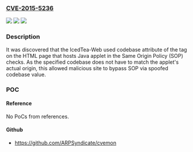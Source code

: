 ### [CVE-2015-5236](https://cve.mitre.org/cgi-bin/cvename.cgi?name=CVE-2015-5236)
![](https://img.shields.io/static/v1?label=Product&message=Icedtea-web&color=blue)
![](https://img.shields.io/static/v1?label=Version&message=Unkown%20&color=brightgreen)
![](https://img.shields.io/static/v1?label=Vulnerability&message=CWE-345&color=brightgreen)

### Description

It was discovered that the IcedTea-Web used codebase attribute of the <applet> tag on the HTML page that hosts Java applet in the Same Origin Policy (SOP) checks. As the specified codebase does not have to match the applet's actual origin, this allowed malicious site to bypass SOP via spoofed codebase value.

### POC

#### Reference
No PoCs from references.

#### Github
- https://github.com/ARPSyndicate/cvemon

